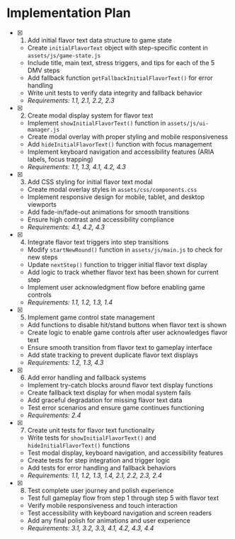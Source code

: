 # Implementation Plan

- [x] 1. Add initial flavor text data structure to game state
  - Create `initialFlavorText` object with step-specific content in `assets/js/game-state.js`
  - Include title, main text, stress triggers, and tips for each of the 5 DMV steps
  - Add fallback function `getFallbackInitialFlavorText()` for error handling
  - Write unit tests to verify data integrity and fallback behavior
  - _Requirements: 1.1, 2.1, 2.2, 2.3_

- [x] 2. Create modal display system for flavor text
  - Implement `showInitialFlavorText()` function in `assets/js/ui-manager.js`
  - Create modal overlay with proper styling and mobile responsiveness
  - Add `hideInitialFlavorText()` function with focus management
  - Implement keyboard navigation and accessibility features (ARIA labels, focus trapping)
  - _Requirements: 1.1, 1.3, 4.1, 4.2, 4.3_

- [x] 3. Add CSS styling for initial flavor text modal
  - Create modal overlay styles in `assets/css/components.css`
  - Implement responsive design for mobile, tablet, and desktop viewports
  - Add fade-in/fade-out animations for smooth transitions
  - Ensure high contrast and accessibility compliance
  - _Requirements: 4.1, 4.2, 4.3_

- [x] 4. Integrate flavor text triggers into step transitions
  - Modify `startNewRound()` function in `assets/js/main.js` to check for new steps
  - Update `nextStep()` function to trigger initial flavor text display
  - Add logic to track whether flavor text has been shown for current step
  - Implement user acknowledgment flow before enabling game controls
  - _Requirements: 1.1, 1.2, 1.3, 1.4_

- [x] 5. Implement game control state management
  - Add functions to disable hit/stand buttons when flavor text is shown
  - Create logic to enable game controls after user acknowledges flavor text
  - Ensure smooth transition from flavor text to gameplay interface
  - Add state tracking to prevent duplicate flavor text displays
  - _Requirements: 1.2, 1.3, 4.3_

- [x] 6. Add error handling and fallback systems
  - Implement try-catch blocks around flavor text display functions
  - Create fallback text display for when modal system fails
  - Add graceful degradation for missing flavor text data
  - Test error scenarios and ensure game continues functioning
  - _Requirements: 2.4_

- [x] 7. Create unit tests for flavor text functionality
  - Write tests for `showInitialFlavorText()` and `hideInitialFlavorText()` functions
  - Test modal display, keyboard navigation, and accessibility features
  - Create tests for step integration and trigger logic
  - Add tests for error handling and fallback behaviors
  - _Requirements: 1.1, 1.2, 1.3, 1.4, 2.1, 2.2, 2.3, 2.4_

- [x] 8. Test complete user journey and polish experience
  - Test full gameplay flow from step 1 through step 5 with flavor text
  - Verify mobile responsiveness and touch interaction
  - Test accessibility with keyboard navigation and screen readers
  - Add any final polish for animations and user experience
  - _Requirements: 3.1, 3.2, 3.3, 4.1, 4.2, 4.3, 4.4_